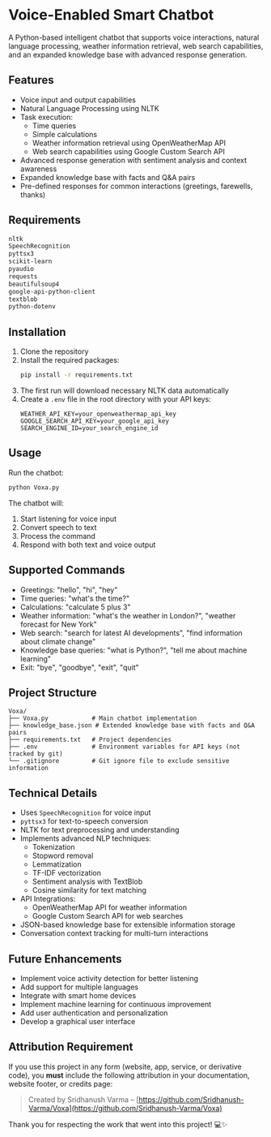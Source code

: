# Voice-Enabled Smart Chatbot

A Python-based intelligent chatbot that supports voice interactions, natural language processing, weather information retrieval, web search capabilities, and an expanded knowledge base with advanced response generation.

## Features

- Voice input and output capabilities
- Natural Language Processing using NLTK
- Task execution:
  - Time queries
  - Simple calculations
  - Weather information retrieval using OpenWeatherMap API
  - Web search capabilities using Google Custom Search API
- Advanced response generation with sentiment analysis and context awareness
- Expanded knowledge base with facts and Q&A pairs
- Pre-defined responses for common interactions (greetings, farewells, thanks)

## Requirements

```bash
nltk
SpeechRecognition
pyttsx3
scikit-learn
pyaudio
requests
beautifulsoup4
google-api-python-client
textblob
python-dotenv
```

## Installation

1. Clone the repository
2. Install the required packages:
   ```bash
   pip install -r requirements.txt
   ```
3. The first run will download necessary NLTK data automatically
4. Create a `.env` file in the root directory with your API keys:
   ```
   WEATHER_API_KEY=your_openweathermap_api_key
   GOOGLE_SEARCH_API_KEY=your_google_api_key
   SEARCH_ENGINE_ID=your_search_engine_id
   ```

## Usage

Run the chatbot:
```bash
python Voxa.py
```

The chatbot will:
1. Start listening for voice input
2. Convert speech to text
3. Process the command
4. Respond with both text and voice output

## Supported Commands

- Greetings: "hello", "hi", "hey"
- Time queries: "what's the time?"
- Calculations: "calculate 5 plus 3"
- Weather information: "what's the weather in London?", "weather forecast for New York"
- Web search: "search for latest AI developments", "find information about climate change"
- Knowledge base queries: "what is Python?", "tell me about machine learning"
- Exit: "bye", "goodbye", "exit", "quit"

## Project Structure

```
Voxa/
├── Voxa.py            # Main chatbot implementation
├── knowledge_base.json # Extended knowledge base with facts and Q&A pairs
├── requirements.txt   # Project dependencies
├── .env               # Environment variables for API keys (not tracked by git)
└── .gitignore         # Git ignore file to exclude sensitive information
```

## Technical Details

- Uses `SpeechRecognition` for voice input
- `pyttsx3` for text-to-speech conversion
- NLTK for text preprocessing and understanding
- Implements advanced NLP techniques:
  - Tokenization
  - Stopword removal
  - Lemmatization
  - TF-IDF vectorization
  - Sentiment analysis with TextBlob
  - Cosine similarity for text matching
- API Integrations:
  - OpenWeatherMap API for weather information
  - Google Custom Search API for web searches
- JSON-based knowledge base for extensible information storage
- Conversation context tracking for multi-turn interactions

## Future Enhancements

- Implement voice activity detection for better listening
- Add support for multiple languages
- Integrate with smart home devices
- Implement machine learning for continuous improvement
- Add user authentication and personalization
- Develop a graphical user interface

##  Attribution Requirement

If you use this project in any form (website, app, service, or derivative code), you **must** include the following attribution in your documentation, website footer, or credits page:

> Created by Sridhanush Varma – [https://github.com/Sridhanush-Varma/Voxa](https://github.com/Sridhanush-Varma/Voxa)

Thank you for respecting the work that went into this project! 💻✨
